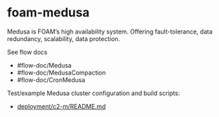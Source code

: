 # foam-medusa
Medusa is FOAM’s high availability system.  Offering fault-tolerance, data redundancy, scalability, data protection.

See flow docs 
* #flow-doc/Medusa
* #flow-doc/MedusaCompaction
* #flow-doc/CronMedusa

Test/example Medusa cluster configuration and build scripts:
* [deployment/c2-m/README.md](https://github.com/kgrgreer/foam-medusa/blob/main/deployment/c2-m/README.md)
